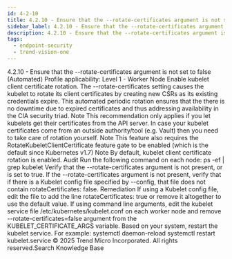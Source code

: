```yaml
---
id: 4-2-10
title: 4.2.10 - Ensure that the --rotate-certificates argument is not set to false (Automated)
sidebar_label: 4.2.10 - Ensure that the --rotate-certificates argument is not set to false (Automated)
description: 4.2.10 - Ensure that the --rotate-certificates argument is not set to false (Automated)
tags:
  - endpoint-security
  - trend-vision-one
---
```


 4.2.10 - Ensure that the --rotate-certificates argument is not set to false (Automated) Profile applicability: Level 1 - Worker Node Enable kubelet client certificate rotation. The --rotate-certificates setting causes the kubelet to rotate its client certificates by creating new CSRs as its existing credentials expire. This automated periodic rotation ensures that the there is no downtime due to expired certificates and thus addressing availability in the CIA security triad. Note This recommendation only applies if you let kubelets get their certificates from the API server. In case your kubelet certificates come from an outside authority/tool (e.g. Vault) then you need to take care of rotation yourself. Note This feature also requires the RotateKubeletClientCertificate feature gate to be enabled (which is the default since Kubernetes v1.7) Note By default, kubelet client certificate rotation is enabled. Audit Run the following command on each node: ps -ef | grep kubelet Verify that the --rotate-certificates argument is not present, or is set to true. If the --rotate-certificates argument is not present, verify that if there is a Kubelet config file specified by --config, that file does not contain rotateCertificates: false. Remediation If using a Kubelet config file, edit the file to add the line rotateCertificates: true or remove it altogether to use the default value. If using command line arguments, edit the kubelet service file /etc/kubernetes/kubelet.conf on each worker node and remove --rotate-certificates=false argument from the KUBELET_CERTIFICATE_ARGS variable. Based on your system, restart the kubelet service. For example: systemctl daemon-reload systemctl restart kubelet.service © 2025 Trend Micro Incorporated. All rights reserved.Search Knowledge Base